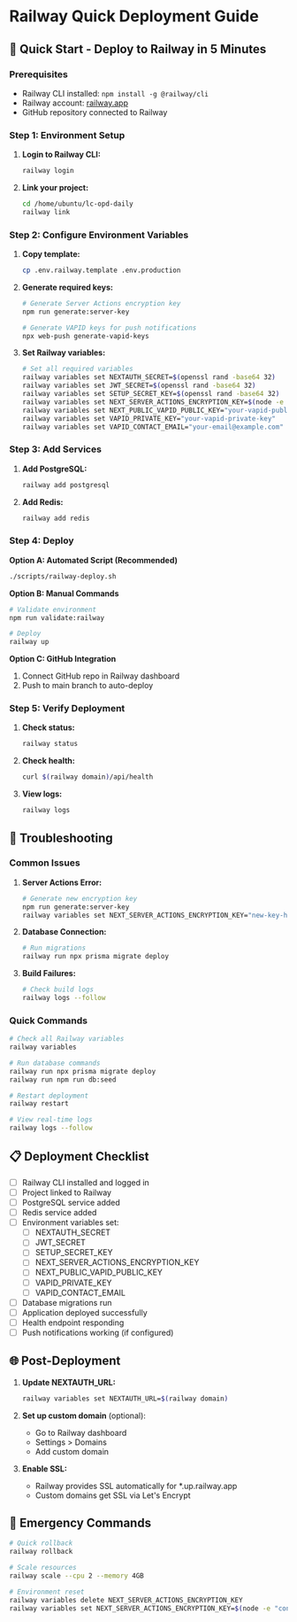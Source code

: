 # Railway Quick Deployment Guide

## 🚀 Quick Start - Deploy to Railway in 5 Minutes

### Prerequisites
- Railway CLI installed: `npm install -g @railway/cli`
- Railway account: [railway.app](https://railway.app)
- GitHub repository connected to Railway

### Step 1: Environment Setup

1. **Login to Railway CLI:**
   ```bash
   railway login
   ```

2. **Link your project:**
   ```bash
   cd /home/ubuntu/lc-opd-daily
   railway link
   ```

### Step 2: Configure Environment Variables

1. **Copy template:**
   ```bash
   cp .env.railway.template .env.production
   ```

2. **Generate required keys:**
   ```bash
   # Generate Server Actions encryption key
   npm run generate:server-key
   
   # Generate VAPID keys for push notifications
   npx web-push generate-vapid-keys
   ```

3. **Set Railway variables:**
   ```bash
   # Set all required variables
   railway variables set NEXTAUTH_SECRET=$(openssl rand -base64 32)
   railway variables set JWT_SECRET=$(openssl rand -base64 32)
   railway variables set SETUP_SECRET_KEY=$(openssl rand -base64 32)
   railway variables set NEXT_SERVER_ACTIONS_ENCRYPTION_KEY=$(node -e "const crypto = require('crypto'); console.log(crypto.randomBytes(32).toString('base64'))")
   railway variables set NEXT_PUBLIC_VAPID_PUBLIC_KEY="your-vapid-public-key"
   railway variables set VAPID_PRIVATE_KEY="your-vapid-private-key"
   railway variables set VAPID_CONTACT_EMAIL="your-email@example.com"
   ```

### Step 3: Add Services

1. **Add PostgreSQL:**
   ```bash
   railway add postgresql
   ```

2. **Add Redis:**
   ```bash
   railway add redis
   ```

### Step 4: Deploy

**Option A: Automated Script (Recommended)**
```bash
./scripts/railway-deploy.sh
```

**Option B: Manual Commands**
```bash
# Validate environment
npm run validate:railway

# Deploy
railway up
```

**Option C: GitHub Integration**
1. Connect GitHub repo in Railway dashboard
2. Push to main branch to auto-deploy

### Step 5: Verify Deployment

1. **Check status:**
   ```bash
   railway status
   ```

2. **Check health:**
   ```bash
   curl $(railway domain)/api/health
   ```

3. **View logs:**
   ```bash
   railway logs
   ```

## 🔧 Troubleshooting

### Common Issues

1. **Server Actions Error:**
   ```bash
   # Generate new encryption key
   npm run generate:server-key
   railway variables set NEXT_SERVER_ACTIONS_ENCRYPTION_KEY="new-key-here"
   ```

2. **Database Connection:**
   ```bash
   # Run migrations
   railway run npx prisma migrate deploy
   ```

3. **Build Failures:**
   ```bash
   # Check build logs
   railway logs --follow
   ```

### Quick Commands

```bash
# Check all Railway variables
railway variables

# Run database commands
railway run npx prisma migrate deploy
railway run npm run db:seed

# Restart deployment
railway restart

# View real-time logs
railway logs --follow
```

## 📋 Deployment Checklist

- [ ] Railway CLI installed and logged in
- [ ] Project linked to Railway
- [ ] PostgreSQL service added
- [ ] Redis service added
- [ ] Environment variables set:
  - [ ] NEXTAUTH_SECRET
  - [ ] JWT_SECRET
  - [ ] SETUP_SECRET_KEY
  - [ ] NEXT_SERVER_ACTIONS_ENCRYPTION_KEY
  - [ ] NEXT_PUBLIC_VAPID_PUBLIC_KEY
  - [ ] VAPID_PRIVATE_KEY
  - [ ] VAPID_CONTACT_EMAIL
- [ ] Database migrations run
- [ ] Application deployed successfully
- [ ] Health endpoint responding
- [ ] Push notifications working (if configured)

## 🌐 Post-Deployment

1. **Update NEXTAUTH_URL:**
   ```bash
   railway variables set NEXTAUTH_URL=$(railway domain)
   ```

2. **Set up custom domain** (optional):
   - Go to Railway dashboard
   - Settings > Domains
   - Add custom domain

3. **Enable SSL:**
   - Railway provides SSL automatically for *.up.railway.app
   - Custom domains get SSL via Let's Encrypt

## 🚨 Emergency Commands

```bash
# Quick rollback
railway rollback

# Scale resources
railway scale --cpu 2 --memory 4GB

# Environment reset
railway variables delete NEXT_SERVER_ACTIONS_ENCRYPTION_KEY
railway variables set NEXT_SERVER_ACTIONS_ENCRYPTION_KEY=$(node -e "const crypto = require('crypto'); console.log(crypto.randomBytes(32).toString('base64'))")
```